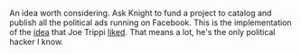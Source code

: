 An idea worth considering. Ask Knight to fund a project to catalog and publish all the political ads running on Facebook. This is the implementation of the <a href="https://twitter.com/davewiner/status/1192455974558294017">idea</a> that Joe Trippi <a href="https://twitter.com/JoeTrippi/status/1193616884639379456">liked</a>. That means a lot, he's the only political hacker I know. 
